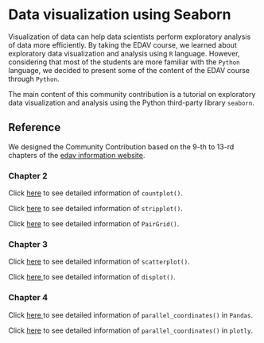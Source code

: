 # Data visualization using Seaborn

Visualization of data can help data scientists perform exploratory analysis of data more efficiently. By taking the EDAV course, we learned about exploratory data visualization and analysis using `R` language. However, considering that most of the students are more familiar with the `Python` language, we decided to present some of the content of the EDAV course through `Python`.

The main content of this community contribution is a tutorial on exploratory data visualization and analysis using the Python third-party library `seaborn`.

## Reference

We designed the Community Contribution based on the 9-th to 13-rd chapters of the [edav information website](https://edav.info/).

### Chapter 2

Click [here](https://seaborn.pydata.org/generated/seaborn.countplot.html#seaborn.countplot) to see detailed information of `countplot()`.

Click [here](https://seaborn.pydata.org/generated/seaborn.stripplot.html?highlight=stripplot#seaborn.stripplot) to see detailed information of `stripplot()`.

Click [here](https://seaborn.pydata.org/generated/seaborn.PairGrid.html?highlight=pairgrid) to see detailed information of `PairGrid()`.

### Chapter 3

Click [here](https://seaborn.pydata.org/generated/seaborn.scatterplot.html?highlight=scatterplot#seaborn.scatterplot) to see detailed information of `scatterplot()`.

Click [here ](https://seaborn.pydata.org/generated/seaborn.displot.html?highlight=displot#seaborn.displot)to see detailed information of `displot()`.

### Chapter 4

Click [here ](https://pandas.pydata.org/docs/reference/api/pandas.plotting.parallel_coordinates.html?highlight=parallel_coordinates)to see detailed information of `parallel_coordinates()` in `Pandas`.

Click [here](https://plotly.com/python/parallel-coordinates-plot/) to see detailed information of `parallel_coordinates()` in `plotly`.

